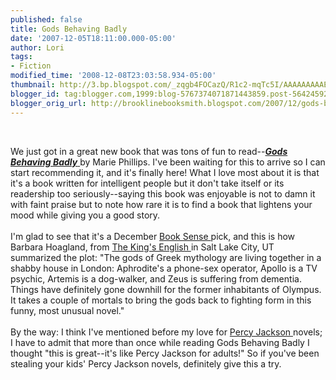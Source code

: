 ```yaml
---
published: false
title: Gods Behaving Badly
date: '2007-12-05T18:11:00.000-05:00'
author: Lori
tags:
- Fiction
modified_time: '2008-12-08T23:03:58.934-05:00'
thumbnail: http://3.bp.blogspot.com/_zqgb4FOCazQ/R1c2-mqTc5I/AAAAAAAAAEU/CrP0f7ec_Q8/s72-c/gods.jpg
blogger_id: tag:blogger.com,1999:blog-5767374071871443859.post-5642459238155526446
blogger_orig_url: http://brooklinebooksmith.blogspot.com/2007/12/gods-behaving-badly.html
---
```


<a href="http://3.bp.blogspot.com/_zqgb4FOCazQ/R1c2-mqTc5I/AAAAAAAAAEU/CrP0f7ec_Q8/s1600-h/gods.jpg"><img id="BLOGGER_PHOTO_ID_5140637948824482706" style="FLOAT: right; MARGIN: 0px 0px 10px 10px; CURSOR: hand" alt="" src="http://3.bp.blogspot.com/_zqgb4FOCazQ/R1c2-mqTc5I/AAAAAAAAAEU/CrP0f7ec_Q8/s320/gods.jpg" border="0" /></a><br /><div>We just got in a great new book that was tons of fun to read--<a href="http://brookline.booksense.com/NASApp/store/Product?s=showproduct&amp;isbn=9780316067621"><strong><em>Gods Behaving Badly</em></strong> </a>by Marie Phillips. I've been waiting for this to arrive so I can start recommending it, and it's finally here! What I love most about it is that it's a book written for intelligent people but it don't take itself or its readership too seriously--saying this book was enjoyable is not to damn it with faint praise but to note how rare it is to find a book that lightens your mood while giving you a good story.</div><br /><div></div><div>I'm glad to see that it's a December <a href="http://www.booksense.com/">Book Sense </a>pick, and this is how Barbara Hoagland, from <a href="http://kingsenglish.booksense.com/NASApp/store/IndexJsp">The King's English </a>in Salt Lake City, UT summarized the plot: "The gods of Greek mythology are living together in a shabby house in London: Aphrodite's a phone-sex operator, Apollo is a TV psychic, Artemis is a dog-walker, and Zeus is suffering from dementia. Things have definitely gone downhill for the former inhabitants of Olympus. It takes a couple of mortals to bring the gods back to fighting form in this funny, most unusual novel." </div><br /><div></div><div>By the way: I think I've mentioned before my love for <a href="http://brookline.booksense.com/NASApp/store/Product?s=showproduct&amp;isbn=9780786838653">Percy Jackson </a>novels; I have to admit that more than once while reading Gods Behaving Badly I thought "this is great--it's like Percy Jackson for adults!" So if you've been stealing your kids' Percy Jackson novels, definitely give this a try. </div>